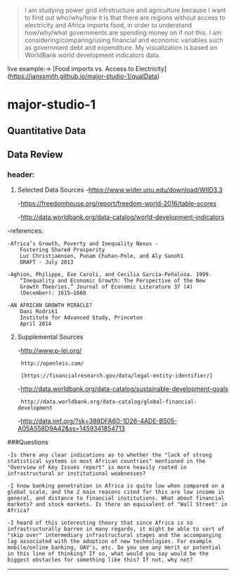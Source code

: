 >I am studying power grid infrstructure and agriculture because I want to find out who/why/how it is that there are regions without access to electricity and Africa imports food, in order to understand how/why/what governments are spending money on if not this. I am considering/comparing/using financial and economic variables such as government debt and expenditure. My visualization is based on WorldBank world development indicators data.

live example:-> [Food imports vs. Access to Electricity] (https://ianssmith.github.io/major-studio-1/qualData)

# major-studio-1
## Quantitative Data

## Data Review

### header:


1. Selected Data Sources
	-https://www.wider.unu.edu/download/WIID3.3
	 
	-https://freedomhouse.org/report/freedom-world-2016/table-scores 

	-http://data.worldbank.org/data-catalog/world-development-indicators 

-references:

	-Africa’s Growth, Poverty and Inequality Nexus -
		Fostering Shared Prosperity
		Luc Christiaensen, Punam Chuhan-Pole, and Aly Sanoh1
		DRAFT - July 2013

	-Aghion, Philippe, Eve Caroli, and Cecilia García-Peñalosa. 1999.
		“Inequality and Economic Growth: The Perspective of the New
		Growth Theories.” Journal of Economic Literature 37 (4)
		(December): 1615–1660

	-AN AFRICAN GROWTH MIRACLE?
		Dani Rodrik1
		Institute for Advanced Study, Princeton
		April 2014


2. Supplemental Sources

	-http://www.p-lei.org/

		http://openleis.com/

		[https://financialresearch.gov/data/legal-entity-identifier/]

	-http://data.worldbank.org/data-catalog/sustainable-development-goals

		http://data.worldbank.org/data-catalog/global-financial-development

	-http://data.imf.org/?sk=388DFA60-1D26-4ADE-B505-A05A558D9A42&ss=1459341854713


###Questions 

	-Is there any clear indications as to whether the "lack of strong statistical systems in most African countries" mentioned in the "Overview of Key Issues report" is more heavily rooted in infrastructural or institutional weaknesses?

	-I know banking penetration in Africa is quite low when compared on a global scale, and the 2 main reasons cited for this are low income in general, and distance to financial institutions. What about financial markets? and stock markets. Is there an equivalent of "Wall Street" in Africa?

	-I heard of this interesting theory that since Africa is so infrastructurally barren in many regards, it might be able to sort of "skip over" intermediary infrastructural stages and the accompanying lag associated with the adoption of new technologies. For example mobile/online banking, UAV's, etc. Do you see any merit or potential in this line of thinking? If so, what would you say would be the biggest obstacles for something like this? If not, why not?



----
